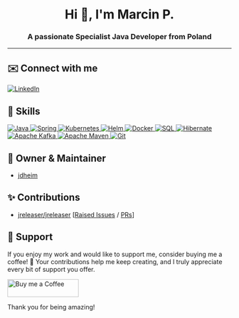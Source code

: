 <h1 align="center">Hi 👋, I'm Marcin P.</h1>
<h3 align="center">A passionate Specialist Java Developer from Poland</h3>

---

## ✉️ Connect with me

<p>
    <a href="https://linkedin.com/in/p-marcin/" rel="noreferrer">
        <img align="center" src="https://img.shields.io/badge/linkedin-%230077B5.svg?style=for-the-badge&logo=linkedin&logoColor=white" alt="LinkedIn"/>
    </a>
</p>

## 🚀 Skills

<p>
    <a href="https://github.com/p-marcin" rel="noreferrer">
        <img src="https://img.shields.io/badge/Java-%23ED8B00.svg?style=for-the-badge&logo=openjdk&logoColor=white" alt="Java"/>
    </a>
    <a href="https://github.com/p-marcin" rel="noreferrer">
        <img src="https://img.shields.io/badge/Spring%20Framework-%236DB33F.svg?style=for-the-badge&logo=spring&logoColor=white" alt="Spring"/>
    </a>
    <a href="https://github.com/p-marcin" rel="noreferrer">
        <img src="https://img.shields.io/badge/Kubernetes-%23326ce5.svg?style=for-the-badge&logo=kubernetes&logoColor=white" alt="Kubernetes"/>
    </a>
    <a href="https://github.com/p-marcin" rel="noreferrer">
        <img src="https://img.shields.io/badge/Helm-%230f1689.svg?style=for-the-badge&logo=helm&logoColor=white" alt="Helm"/>
    </a>
    <a href="https://github.com/p-marcin" rel="noreferrer">
        <img src="https://img.shields.io/badge/Docker-%230db7ed.svg?style=for-the-badge&logo=docker&logoColor=white" alt="Docker"/>
    </a>
    <a href="https://github.com/p-marcin" rel="noreferrer">
        <img src="https://img.shields.io/badge/PostgreSQL-%23316192.svg?style=for-the-badge&logo=postgresql&logoColor=white" alt="SQL"/>
    </a>
    <a href="https://github.com/p-marcin" rel="noreferrer">
        <img src="https://img.shields.io/badge/Hibernate-%2359666c.svg?style=for-the-badge&logo=hibernate&logoColor=white" alt="Hibernate"/>
    </a>
    <a href="https://github.com/p-marcin" rel="noreferrer">
        <img src="https://img.shields.io/badge/Apache%20Kafka-000?style=for-the-badge&logo=apachekafka" alt="Apache Kafka"/>
    </a>
    <a href="https://github.com/p-marcin" rel="noreferrer">
        <img src="https://img.shields.io/badge/Apache%20Maven-C71A36?style=for-the-badge&logo=apachemaven&logoColor=white" alt="Apache Maven"/>
    </a>
    <a href="https://github.com/p-marcin" rel="noreferrer">
        <img src="https://img.shields.io/badge/Git-%23F05033.svg?style=for-the-badge&logo=git&logoColor=white" alt="Git"/>
    </a>
</p>

## 👑 Owner & Maintainer

* [jdheim](https://github.com/jdheim) 

## ✨ Contributions

* [jreleaser/jreleaser](https://github.com/jreleaser/jreleaser/blob/main/CONTRIBUTORS.md) \[[Raised Issues](https://github.com/jreleaser/jreleaser/issues?q=is%3Aissue+author%3Ap-marcin+is%3Aclosed) / [PRs](https://github.com/jreleaser/jreleaser/pulls?q=is%3Apr+author%3Ap-marcin+is%3Aclosed)\]

## 💖 Support

If you enjoy my work and would like to support me, consider buying me a coffee! 🙂 Your contributions help me keep creating, and I truly appreciate every bit of support you offer.

<p>
  <a href="https://www.buymeacoffee.com/jdheim" rel="noreferrer">
    <img src="https://cdn.buymeacoffee.com/buttons/v2/default-blue.png" alt="Buy me a Coffee" style="height: 40px !important;width: 160px !important;" >
  </a>
</p>

Thank you for being amazing!
